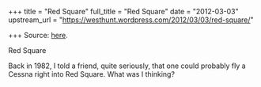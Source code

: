 +++
title = "Red Square"
full_title = "Red Square"
date = "2012-03-03"
upstream_url = "https://westhunt.wordpress.com/2012/03/03/red-square/"

+++
Source: [here](https://westhunt.wordpress.com/2012/03/03/red-square/).

Red Square



Back in 1982, I told a friend, quite seriously, that one could probably
fly a Cessna right into Red Square. What was I thinking?
